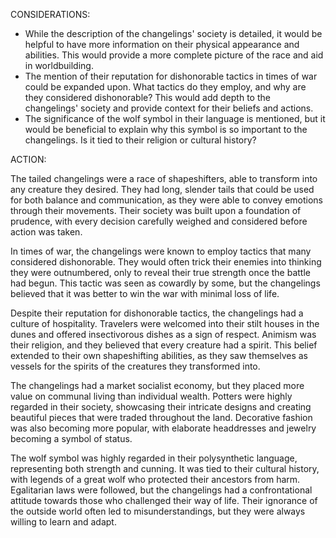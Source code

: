 CONSIDERATIONS:

- While the description of the changelings' society is detailed, it would be helpful to have more information on their physical appearance and abilities. This would provide a more complete picture of the race and aid in worldbuilding.
- The mention of their reputation for dishonorable tactics in times of war could be expanded upon. What tactics do they employ, and why are they considered dishonorable? This would add depth to the changelings' society and provide context for their beliefs and actions.
- The significance of the wolf symbol in their language is mentioned, but it would be beneficial to explain why this symbol is so important to the changelings. Is it tied to their religion or cultural history?

ACTION:

The tailed changelings were a race of shapeshifters, able to transform into any creature they desired. They had long, slender tails that could be used for both balance and communication, as they were able to convey emotions through their movements. Their society was built upon a foundation of prudence, with every decision carefully weighed and considered before action was taken.

In times of war, the changelings were known to employ tactics that many considered dishonorable. They would often trick their enemies into thinking they were outnumbered, only to reveal their true strength once the battle had begun. This tactic was seen as cowardly by some, but the changelings believed that it was better to win the war with minimal loss of life.

Despite their reputation for dishonorable tactics, the changelings had a culture of hospitality. Travelers were welcomed into their stilt houses in the dunes and offered insectivorous dishes as a sign of respect. Animism was their religion, and they believed that every creature had a spirit. This belief extended to their own shapeshifting abilities, as they saw themselves as vessels for the spirits of the creatures they transformed into.

The changelings had a market socialist economy, but they placed more value on communal living than individual wealth. Potters were highly regarded in their society, showcasing their intricate designs and creating beautiful pieces that were traded throughout the land. Decorative fashion was also becoming more popular, with elaborate headdresses and jewelry becoming a symbol of status.

The wolf symbol was highly regarded in their polysynthetic language, representing both strength and cunning. It was tied to their cultural history, with legends of a great wolf who protected their ancestors from harm. Egalitarian laws were followed, but the changelings had a confrontational attitude towards those who challenged their way of life. Their ignorance of the outside world often led to misunderstandings, but they were always willing to learn and adapt.